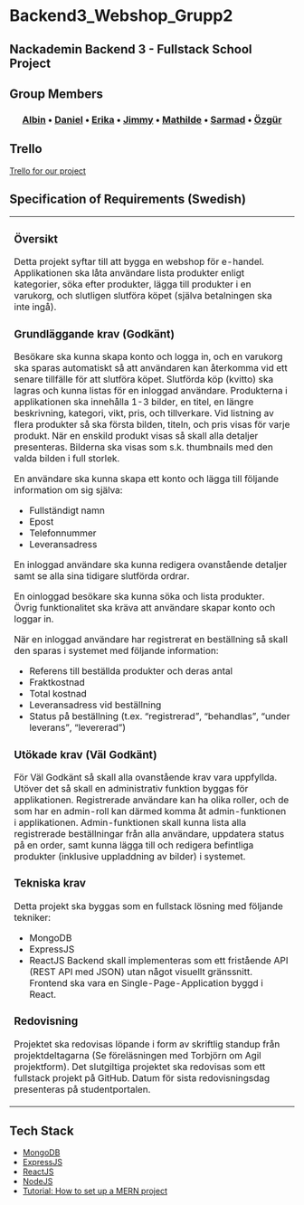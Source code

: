 # Backend3_Webshop_Grupp2
## Nackademin Backend 3 - Fullstack School Project

## Group Members
<h3 align="center">
  <a href="https://github.com/Flibben">Albin</a>
  •
  <a href="https://github.com/d-c-k">Daniel</a>
  •
  <a href="https://github.com/ErikaAhlstrom">Erika</a>
  •
  <a href="https://github.com/RickardssonJ">Jimmy</a>
  •
  <a href="https://github.com/Mathilde-akerlind">Mathilde</a>
  •
  <a href="https://github.com/Semthan">Sarmad</a>
  •
  <a href="https://github.com/Oz90">Özgür</a>
  </h3>

## Trello
[Trello for our project][trello ref]

[trello ref]: https://trello.com/b/RiE1kXST/backend-3-webshop-grupp-2

## Specification of Requirements (Swedish)
<table><tr><td>
  
### Översikt
Detta projekt syftar till att bygga en webshop för e-handel. Applikationen ska låta användare
lista produkter enligt kategorier, söka efter produkter, lägga till produkter i en varukorg, och
slutligen slutföra köpet (själva betalningen ska inte ingå).
  
### Grundläggande krav (Godkänt)
Besökare ska kunna skapa konto och logga in, och en varukorg ska sparas automatiskt så
att användaren kan återkomma vid ett senare tillfälle för att slutföra köpet. Slutförda köp
(kvitto) ska lagras och kunna listas för en inloggad användare.
Produkterna i applikationen ska innehålla 1-3 bilder, en titel, en längre beskrivning, kategori,
vikt, pris, och tillverkare. Vid listning av flera produkter så ska första bilden, titeln, och pris
visas för varje produkt. När en enskild produkt visas så skall alla detaljer presenteras.
Bilderna ska visas som s.k. thumbnails med den valda bilden i full storlek.
  
En användare ska kunna skapa ett konto och lägga till följande information om sig själva:
- Fullständigt namn
- Epost
- Telefonnummer
- Leveransadress
  
En inloggad användare ska kunna redigera ovanstående detaljer samt se alla sina tidigare
slutförda ordrar.
  
En oinloggad besökare ska kunna söka och lista produkter. Övrig funktionalitet ska kräva att
användare skapar konto och loggar in.
  
När en inloggad användare har registrerat en beställning så skall den sparas i systemet med
följande information:
- Referens till beställda produkter och deras antal
- Fraktkostnad
- Total kostnad
- Leveransadress vid beställning
- Status på beställning (t.ex. “registrerad”, “behandlas”, “under leverans”, “levererad”)

### Utökade krav (Väl Godkänt)
För Väl Godkänt så skall alla ovanstående krav vara uppfyllda. Utöver det så skall en
administrativ funktion byggas för applikationen. Registrerade användare kan ha olika roller,
och de som har en admin-roll kan därmed komma åt admin-funktionen i applikationen.
Admin-funktionen skall kunna lista alla registrerade beställningar från alla användare,
uppdatera status på en order, samt kunna lägga till och redigera befintliga produkter
(inklusive uppladdning av bilder) i systemet.
  
### Tekniska krav
Detta projekt ska byggas som en fullstack lösning med följande tekniker:
- MongoDB
- ExpressJS
- ReactJS
Backend skall implementeras som ett fristående API (REST API med JSON) utan något
visuellt gränssnitt. Frontend ska vara en Single-Page-Application byggd i React.
  
### Redovisning
Projektet ska redovisas löpande i form av skriftlig standup från projektdeltagarna (Se
föreläsningen med Torbjörn om Agil projektform). Det slutgiltiga projektet ska redovisas som
ett fullstack projekt på GitHub. Datum för sista redovisningsdag presenteras på
studentportalen.</td></tr></table>

## Tech Stack
- [MongoDB][mongodb ref]
- [ExpressJS][express ref]
- [ReactJS][react ref]
- [NodeJS][node ref]
- [Tutorial: How to set up a MERN project][tutorial ref]

[mongodb ref]: https://docs.mongodb.com/
[express ref]: https://expressjs.com/en/starter/installing.html
[react ref]: https://reactjs.org/docs/getting-started.html
[node ref]: https://nodejs.org/en/
[tutorial ref]: https://www.mongodb.com/languages/mern-stack-tutorial
